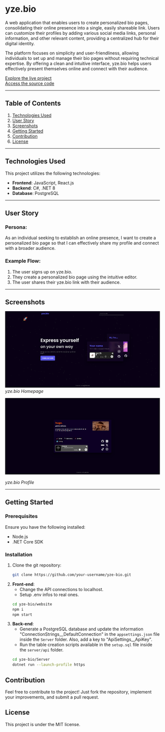 # yze.bio

A web application that enables users to create personalized bio pages, consolidating their online presence into a single, easily shareable link. Users can customize their profiles by adding various social media links, personal information, and other relevant content, providing a centralized hub for their digital identity.

The platform focuses on simplicity and user-friendliness, allowing individuals to set up and manage their bio pages without requiring technical expertise. By offering a clean and intuitive interface, yze.bio helps users effectively present themselves online and connect with their audience.

[Explore the live project](https://yze.bio)  
[Access the source code](https://github.com/hugofolloni/yze-bio)

---

## Table of Contents

1. [Technologies Used](#technologies-used)
2. [User Story](#user-story)
3. [Screenshots](#screenshots)
4. [Getting Started](#getting-started)
5. [Contribution](#contribution)
6. [License](#license)

---

## Technologies Used

This project utilizes the following technologies:

- **Frontend**: JavaScript, React.js
- **Backend**: C#, .NET 8
- **Database**: PostgreSQL

---

## User Story

### Persona:  
As an individual seeking to establish an online presence, I want to create a personalized bio page so that I can effectively share my profile and connect with a broader audience.

### Example Flow:  
1. The user signs up on yze.bio.
2. They create a personalized bio page using the intuitive editor.
3. The user shares their yze.bio link with their audience.

---

## Screenshots

![Homepage](assets/homepage.png)
*yze.bio Homepage*


![Bio Page Editor](assets/preview.png)  

*yze.bio Profile*

---

## Getting Started

### Prerequisites

Ensure you have the following installed:

- Node.js
- .NET Core SDK

### Installation

1. Clone the git repository:
    ```bash
    git clone https://github.com/your-username/yze-bio.git
    ```
2. **Front-end**:
    - Change the API connections to localhost.
    - Setup .env infos to real ones.
    ```bash
    cd yze-bio/website
    npm i
    npm start
    ```
3. **Back-end**:
    - Generate a PostgreSQL database and update the information "ConnectionStrings__DefaultConnection" in the `appsettings.json` file inside the `Server` folder. Also, add a key to "ApiSettings__ApiKey".
    - Run the table creation scripts available in the `setup.sql` file inside the `server/api` folder.
    ```bash
    cd yze-bio/Server
    dotnet run --launch-profile https
    ```

## Contribution 
Feel free to contribute to the project! Just fork the repository, implement your improvements, and submit a pull request.

## License 
This project is under the MIT license.
